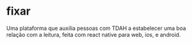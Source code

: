 # fixar

Uma plataforma que auxilia pessoas com TDAH a estabelecer uma boa relação com a leitura, feita com react native para web, ios, e android.
